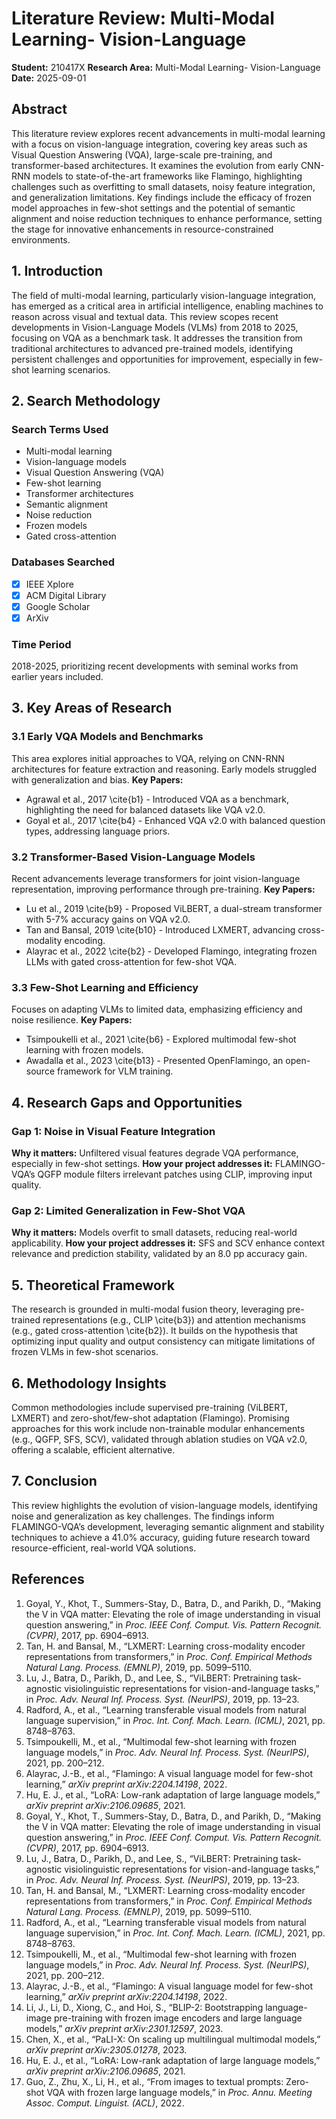# Literature Review: Multi-Modal Learning\- Vision-Language

**Student:** 210417X
**Research Area:** Multi-Modal Learning\- Vision-Language
**Date:** 2025-09-01

## Abstract
This literature review explores recent advancements in multi-modal learning with a focus on vision-language integration, covering key areas such as Visual Question Answering (VQA), large-scale pre-training, and transformer-based architectures. It examines the evolution from early CNN-RNN models to state-of-the-art frameworks like Flamingo, highlighting challenges such as overfitting to small datasets, noisy feature integration, and generalization limitations. Key findings include the efficacy of frozen model approaches in few-shot settings and the potential of semantic alignment and noise reduction techniques to enhance performance, setting the stage for innovative enhancements in resource-constrained environments.

## 1. Introduction
The field of multi-modal learning, particularly vision-language integration, has emerged as a critical area in artificial intelligence, enabling machines to reason across visual and textual data. This review scopes recent developments in Vision-Language Models (VLMs) from 2018 to 2025, focusing on VQA as a benchmark task. It addresses the transition from traditional architectures to advanced pre-trained models, identifying persistent challenges and opportunities for improvement, especially in few-shot learning scenarios.

## 2. Search Methodology

### Search Terms Used
- Multi-modal learning
- Vision-language models
- Visual Question Answering (VQA)
- Few-shot learning
- Transformer architectures
- Semantic alignment
- Noise reduction
- Frozen models
- Gated cross-attention

### Databases Searched
- [x] IEEE Xplore
- [x] ACM Digital Library
- [x] Google Scholar
- [x] ArXiv

### Time Period
2018-2025, prioritizing recent developments with seminal works from earlier years included.

## 3. Key Areas of Research

### 3.1 Early VQA Models and Benchmarks
This area explores initial approaches to VQA, relying on CNN-RNN architectures for feature extraction and reasoning. Early models struggled with generalization and bias.
**Key Papers:**
- Agrawal et al., 2017 \cite{b1} - Introduced VQA as a benchmark, highlighting the need for balanced datasets like VQA v2.0.
- Goyal et al., 2017 \cite{b4} - Enhanced VQA v2.0 with balanced question types, addressing language priors.

### 3.2 Transformer-Based Vision-Language Models
Recent advancements leverage transformers for joint vision-language representation, improving performance through pre-training.
**Key Papers:**
- Lu et al., 2019 \cite{b9} - Proposed ViLBERT, a dual-stream transformer with 5-7% accuracy gains on VQA v2.0.
- Tan and Bansal, 2019 \cite{b10} - Introduced LXMERT, advancing cross-modality encoding.
- Alayrac et al., 2022 \cite{b2} - Developed Flamingo, integrating frozen LLMs with gated cross-attention for few-shot VQA.

### 3.3 Few-Shot Learning and Efficiency
Focuses on adapting VLMs to limited data, emphasizing efficiency and noise resilience.
**Key Papers:**
- Tsimpoukelli et al., 2021 \cite{b6} - Explored multimodal few-shot learning with frozen models.
- Awadalla et al., 2023 \cite{b13} - Presented OpenFlamingo, an open-source framework for VLM training.

## 4. Research Gaps and Opportunities

### Gap 1: Noise in Visual Feature Integration
**Why it matters:** Unfiltered visual features degrade VQA performance, especially in few-shot settings.
**How your project addresses it:** FLAMINGO-VQA’s QGFP module filters irrelevant patches using CLIP, improving input quality.

### Gap 2: Limited Generalization in Few-Shot VQA
**Why it matters:** Models overfit to small datasets, reducing real-world applicability.
**How your project addresses it:** SFS and SCV enhance context relevance and prediction stability, validated by an 8.0 pp accuracy gain.

## 5. Theoretical Framework
The research is grounded in multi-modal fusion theory, leveraging pre-trained representations (e.g., CLIP \cite{b3}) and attention mechanisms (e.g., gated cross-attention \cite{b2}). It builds on the hypothesis that optimizing input quality and output consistency can mitigate limitations of frozen VLMs in few-shot scenarios.

## 6. Methodology Insights
Common methodologies include supervised pre-training (ViLBERT, LXMERT) and zero-shot/few-shot adaptation (Flamingo). Promising approaches for this work include non-trainable modular enhancements (e.g., QGFP, SFS, SCV), validated through ablation studies on VQA v2.0, offering a scalable, efficient alternative.

## 7. Conclusion
This review highlights the evolution of vision-language models, identifying noise and generalization as key challenges. The findings inform FLAMINGO-VQA’s development, leveraging semantic alignment and stability techniques to achieve a 41.0% accuracy, guiding future research toward resource-efficient, real-world VQA solutions.

## References

1. Goyal, Y., Khot, T., Summers-Stay, D., Batra, D., and Parikh, D., “Making the V in VQA matter: Elevating the role of image understanding in visual question answering,” in *Proc. IEEE Conf. Comput. Vis. Pattern Recognit. (CVPR)*, 2017, pp. 6904–6913.
2. Tan, H. and Bansal, M., “LXMERT: Learning cross-modality encoder representations from transformers,” in *Proc. Conf. Empirical Methods Natural Lang. Process. (EMNLP)*, 2019, pp. 5099–5110.
3. Lu, J., Batra, D., Parikh, D., and Lee, S., “ViLBERT: Pretraining task-agnostic visiolinguistic representations for vision-and-language tasks,” in *Proc. Adv. Neural Inf. Process. Syst. (NeurIPS)*, 2019, pp. 13–23.
4. Radford, A., et al., “Learning transferable visual models from natural language supervision,” in *Proc. Int. Conf. Mach. Learn. (ICML)*, 2021, pp. 8748–8763.
5. Tsimpoukelli, M., et al., “Multimodal few-shot learning with frozen language models,” in *Proc. Adv. Neural Inf. Process. Syst. (NeurIPS)*, 2021, pp. 200–212.
6. Alayrac, J.-B., et al., “Flamingo: A visual language model for few-shot learning,” *arXiv preprint arXiv:2204.14198*, 2022.
7. Hu, E. J., et al., “LoRA: Low-rank adaptation of large language models,” *arXiv preprint arXiv:2106.09685*, 2021.
8. Goyal, Y., Khot, T., Summers-Stay, D., Batra, D., and Parikh, D., “Making the V in VQA matter: Elevating the role of image understanding in visual question answering,” in *Proc. IEEE Conf. Comput. Vis. Pattern Recognit. (CVPR)*, 2017, pp. 6904–6913.
9. Lu, J., Batra, D., Parikh, D., and Lee, S., “ViLBERT: Pretraining task-agnostic visiolinguistic representations for vision-and-language tasks,” in *Proc. Adv. Neural Inf. Process. Syst. (NeurIPS)*, 2019, pp. 13–23.
10. Tan, H. and Bansal, M., “LXMERT: Learning cross-modality encoder representations from transformers,” in *Proc. Conf. Empirical Methods Natural Lang. Process. (EMNLP)*, 2019, pp. 5099–5110.
11. Radford, A., et al., “Learning transferable visual models from natural language supervision,” in *Proc. Int. Conf. Mach. Learn. (ICML)*, 2021, pp. 8748–8763.
12. Tsimpoukelli, M., et al., “Multimodal few-shot learning with frozen language models,” in *Proc. Adv. Neural Inf. Process. Syst. (NeurIPS)*, 2021, pp. 200–212.
13. Alayrac, J.-B., et al., “Flamingo: A visual language model for few-shot learning,” *arXiv preprint arXiv:2204.14198*, 2022.
14. Li, J., Li, D., Xiong, C., and Hoi, S., “BLIP-2: Bootstrapping language-image pre-training with frozen image encoders and large language models,” *arXiv preprint arXiv:2301.12597*, 2023.
15. Chen, X., et al., “PaLI-X: On scaling up multilingual multimodal models,” *arXiv preprint arXiv:2305.01278*, 2023.
16. Hu, E. J., et al., “LoRA: Low-rank adaptation of large language models,” *arXiv preprint arXiv:2106.09685*, 2021.
17. Guo, Z., Zhu, X., Li, H., et al., “From images to textual prompts: Zero-shot VQA with frozen large language models,” in *Proc. Annu. Meeting Assoc. Comput. Linguist. (ACL)*, 2022.
